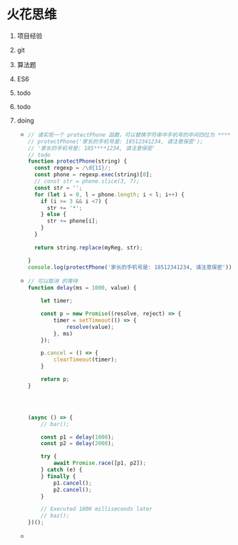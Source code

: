 # 火花思维



1. 项目经验
2. git
3. 算法题
4. ES6





1. todo

2. todo

3. doing

   + ```js
     // 请实现一个 protectPhone 函数，可以替换字符串中手机号的中间四位为 ****:
     // protectPhone('家长的手机号是: 18512341234, 请注意保密');
     // '家长的手机号是: 185****1234, 请注意保密'
     // todo
     function protectPhone(string) {
       const regexp = /\d{11}/;
       const phone = regexp.exec(string)[0];
       // const str = phone.slice(3, 7);
       const str = '';
       for (let i = 0, l = phone.length; i < l; i++) {
         if (i >= 3 && i <7) {
           str += '*';
         } else {
           str += phone[i];
         }
       }
      
       return string.replace(myReg, str);
     
     }
     console.log(protectPhone('家长的手机号是: 18512341234, 请注意保密'))
     ```

   + ```js
     // 可以取消 的等待
     function delay(ms = 1000, value) {
     
         let timer;
     
         const p = new Promise((resolve, reject) => {
             timer = setTimeout(() => {
                 resolve(value);
             }, ms)
         });
     
         p.cancel = () => {
             clearTimeout(timer);
         }
     
         return p;
     }
     
     
     
     
     (async () => {
         // bar();
     
         const p1 = delay(1000);
         const p2 = delay(2000);
     
         try {
             await Promise.race([p1, p2]);
         } catch (e) {
         } finally {
             p1.cancel();
             p2.cancel();
         }
     
         // Executed 1000 milliseconds later
         // baz();
     })();
     ```

   + 